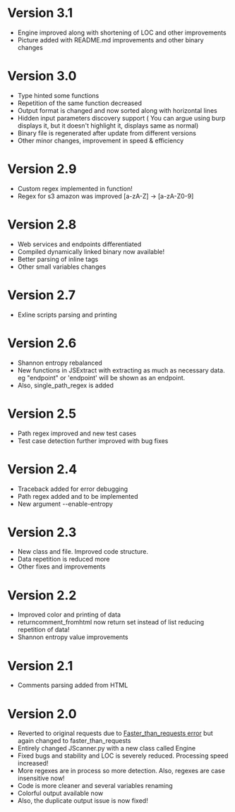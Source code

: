 # Version 3.1
* Engine improved along with shortening of LOC and other improvements
* Picture added with README.md improvements and other binary changes

# Version 3.0
* Type hinted some functions
* Repetition of the same function decreased
* Output format is changed and now sorted along with horizontal lines
* Hidden input parameters discovery support ( You can argue using burp displays it, but it doesn't highlight it, displays same as normal)
* Binary file is regenerated after update from different versions
* Other minor changes, improvement in speed & efficiency

# Version 2.9
* Custom regex implemented in function!
* Regex for s3 amazon was improved [a-zA-Z] -> [a-zA-Z0-9]

# Version 2.8
* Web services and endpoints differentiated
* Compiled dynamically linked binary now available! 
* Better parsing of inline tags
* Other small variables changes

# Version 2.7
* Exline scripts parsing and printing

# Version 2.6
* Shannon entropy rebalanced
* New functions in JSExtract with extracting as much as necessary data. eg "endpoint" or 'endpoint' will be shown as an endpoint.
* Also, single_path_regex is added

# Version 2.5
* Path regex improved and new test cases
* Test case detection further improved with bug fixes

# Version 2.4
* Traceback added for error debugging
* Path regex added and to be implemented
* New argument --enable-entropy

# Version 2.3
* New class and file. Improved code structure.
* Data repetition is reduced more
* Other fixes and improvements

# Version 2.2
* Improved color and printing of data
* returncomment_fromhtml now return set instead of list reducing repetition of data!
* Shannon entropy value improvements

# Version 2.1
* Comments parsing added from HTML

# Version 2.0
* Reverted to original requests due to [Faster_than_requests error](https://github.com/juancarlospaco/faster-than-requests/issues/93) but again changed to faster_than_requests
* Entirely changed JScanner.py with a new class called Engine
* Fixed bugs and stability and LOC is severely reduced. Processing speed increased!
* More regexes are in process so more detection. Also, regexes are case insensitive now!
* Code is more cleaner and several variables renaming
* Colorful output available now
* Also, the duplicate output issue is now fixed!
